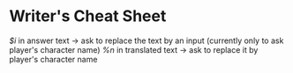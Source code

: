 # Writer's Cheat Sheet

_$i_ in answer text -> ask to replace the text by an input (currently only to ask player's character name)
_%n_ in translated text -> ask to replace it by player's character name